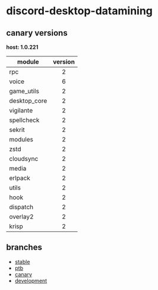 # discord-desktop-datamining

## canary versions

**host: 1.0.221**

| module | version |
| ------ | :-----: |
| rpc | 2 |
| voice | 6 |
| game_utils | 2 |
| desktop_core | 2 |
| vigilante | 2 |
| spellcheck | 2 |
| sekrit | 2 |
| modules | 2 |
| zstd | 2 |
| cloudsync | 2 |
| media | 2 |
| erlpack | 2 |
| utils | 2 |
| hook | 2 |
| dispatch | 2 |
| overlay2 | 2 |
| krisp | 2 |

## branches

- [stable](https://github.com/OpenAsar/discord-desktop-datamining/tree/stable)
- [ptb](https://github.com/OpenAsar/discord-desktop-datamining/tree/ptb)
- [canary](https://github.com/OpenAsar/discord-desktop-datamining/tree/canary)
- [development](https://github.com/OpenAsar/discord-desktop-datamining/tree/development)